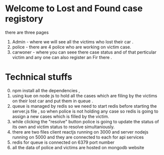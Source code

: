 # Welcome to Lost and Found case registory

there are three pages 
1. Admin - where we will see all the victims who lost their car .
2. police - there are 4 police who are working on victim case.
3. carwoner - where you can seee there case status and of that perticular victim and any one can also register an Fir there .

# Technical stuffs
0. npm install all the dependencies , 
1. using kue on node js to hold all the cases which are filing by the victims on their lost car and put them in queue .
2. queue is managed by redis so we need to start redis before starting the server.js file , so when police is not holding any case so redis is going to assign a new cases which is filled by the victim.
3. while clicking the "resolve" button police is going to update the status of its own and victim status to resolve simultaniously.
4. there are two files client reactjs running on 3000 and server nodejs running on 5000 and they are connected to each for api services
5. redis for queue is connected on 6379 port number
6. all the data of police and victims are hosted on mongodb website
